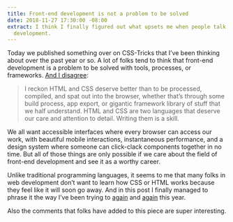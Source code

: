 ```yaml
---
title: Front-end development is not a problem to be solved
date: 2018-11-27 17:30:00 -08:00
extract: I think I finally figured out what upsets me when people talk about front-end
  development.
---
```


Today we published something over on CSS-Tricks that I’ve been thinking about over the past year or so. A lot of folks tend to think that front-end development is a problem to be solved with tools, processes, or frameworks. [And I disagree](https://css-tricks.com/front-end-development-is-not-a-problem-to-be-solved/): 

> I reckon HTML and CSS deserve better than to be processed, compiled, and spat out into the browser, whether that’s through some build process, app export, or gigantic framework library of stuff that we half understand. HTML and CSS are two languages that deserve our care and attention to detail. Writing them is a skill.

We all want accessible interfaces where every browser can access our work, with beautiful mobile interactions, instantaneous performance, and a design system where someone can click-clack components together in no time. But all of those things are only possible if we care about the field of front-end development and see it as a worthy career.

Unlike traditional programming languages, it seems to me that many folks in web development don’t want to learn how CSS or HTML works because they feel like it will soon go away. And in this post I finally managed to phrase it the way I’ve been trying to [again](https://robinrendle.com/notes/i-dont-believe-in-full-stack-engineering/) and [again](https://robinrendle.com/notes/design-systems-at-gusto-part-ii/) this year.

Also the comments that folks have added to this piece are super interesting. 